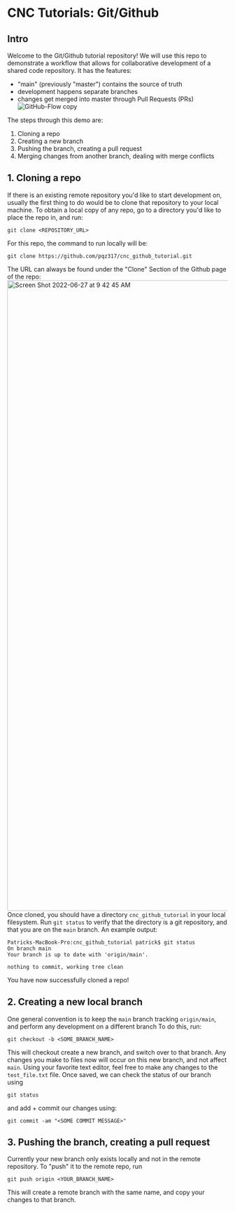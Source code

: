 # CNC Tutorials: Git/Github

## Intro
Welcome to the Git/Github tutorial repository! We will use this repo to demonstrate a workflow that allows for collaborative development of a shared code repository. It has the features:
- "main" (previously "master") contains the source of truth
- development happens separate branches
- changes get merged into master through Pull Requests (PRs)
![GitHub-Flow copy](https://user-images.githubusercontent.com/97498519/176041670-c7b471b6-1b25-43c8-9c8f-b7c57b80bd77.png)


The steps through this demo are:
1. Cloning a repo
2. Creating a new branch
3. Pushing the branch, creating a pull request
4. Merging changes from another branch, dealing with merge conflicts

## 1. Cloning a repo
If there is an existing remote repository you'd like to start development on, usually the first thing to do would be to clone that repository to your local machine. 
To obtain a local copy of any repo, go to a directory you'd like to place the repo in, and run: 
```
git clone <REPOSITORY_URL>
```
For this repo, the command to run locally will be: 
```
git clone https://github.com/pqz317/cnc_github_tutorial.git
```
The URL can always be found under the "Clone" Section of the Github page of the repo: 
<img width="1438" alt="Screen Shot 2022-06-27 at 9 42 45 AM" src="https://user-images.githubusercontent.com/97498519/175992957-a6794a57-b257-474e-b2ef-73859bfe40d2.png">
Once cloned, you should have a directory `cnc_github_tutorial` in your local filesystem. Run `git status` to verify that the directory is a git repository, and that you are on the `main` branch. An example output: 
```
Patricks-MacBook-Pro:cnc_github_tutorial patrick$ git status
On branch main
Your branch is up to date with 'origin/main'.

nothing to commit, working tree clean
```
You have now successfully cloned a repo!

## 2. Creating a new local branch
One general convention is to keep the `main` branch tracking `origin/main`, and perform any development on a different branch
To do this, run:
```
git checkout -b <SOME_BRANCH_NAME>
```
This will checkout create a new branch, and switch over to that branch. Any changes you make to files now will occur on this new branch, and not affect `main`. Using your favorite text editor, feel free to make any changes to the `test_file.txt` file. 
Once saved, we can check the status of our branch using 
```
git status
```
and add + commit our changes using: 
```
git commit -am "<SOME COMMIT MESSAGE>"
```

## 3. Pushing the branch, creating a pull request
Currently your new branch only exists locally and not in the remote repository. To "push" it to the remote repo, run
```
git push origin <YOUR_BRANCH_NAME>
```
This will create a remote branch with the same name, and copy your changes to that branch. 

